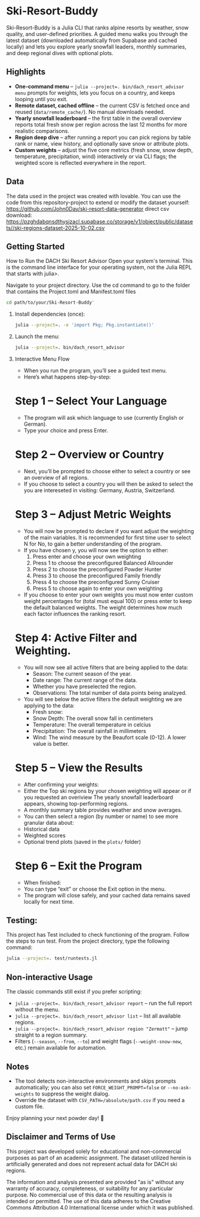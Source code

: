 # Ski-Resort-Buddy

Ski-Resort-Buddy is a Julia CLI that ranks alpine resorts by weather, snow quality, and user-defined priorities. A guided menu walks you through the latest dataset (downloaded automatically from Supabase and cached locally) and lets you explore yearly snowfall leaders, monthly summaries, and deep regional dives with optional plots.

## Highlights

- **One-command menu** – `julia --project=. bin/dach_resort_advisor menu` prompts for weights, lets you focus on a country, and keeps looping until you exit.
- **Remote dataset, cached offline** – the current CSV is fetched once and reused (`data/remote_cache/`). No manual downloads needed.
- **Yearly snowfall leaderboard** – the first table in the overall overview reports total fresh snow per region across the last 12 months for more realistic comparisons.
- **Region deep dive** – after running a report you can pick regions by table rank or name, view history, and optionally save snow or attribute plots.
- **Custom weights** – adjust the five core metrics (fresh snow, snow depth, temperature, precipitation, wind) interactively or via CLI flags; the weighted score is reflected everywhere in the report.

## Data
The data used in the project was created with lovable. You can use the code from this repository-project to extend or modify the dataset yourself: https://github.com/John0Day/ski-resort-data-generator
direct csv download: https://pzghdabqnsdthysjzacl.supabase.co/storage/v1/object/public/datasets//ski-regions-dataset-2025-10-02.csv


## Getting Started
How to Run the DACH Ski Resort Advisor
Open your system's terminal. This is the command line interface for your operating system, not the Julia REPL that starts with julia>. 
   
Navigate to your project directory. Use the cd command to go to the folder that contains the Project.toml and Manifest.toml files
   ```bash
  cd path/to/your/Ski-Resort-Buddy'
   ```
1. Install dependencies (once):
   ```bash
   julia --project=. -e 'import Pkg; Pkg.instantiate()'
   ```
2. Launch the menu:
   ```bash
   julia --project=. bin/dach_resort_advisor
   ```
3. Interactive Menu Flow

   - When you run the program, you’ll see a guided text menu.
   - Here’s what happens step-by-step:

   # Step 1 – Select Your Language
   - The program will ask which language to use (currently English or German).
   - Type your choice and press Enter.

   # Step 2 – Overview or Country
   - Next, you’ll be prompted to choose either to select a country or see an overview of all regions. 
   - If you choose to select a country you will then be asked to select the you are intereseted in visiting: Germany, Austria, Switzerland.

   # Step 3 – Adjust Metric Weights
   - You will now be prompted to declare if you want adjust the weighting of the main variables. It is recommended for first time user to select N for No, to gain a better understanding of the program.
   - If you have chosen y, you will now see the option to either:
      1. Press enter and choose your own weighting
      2. Press 1 to choose the preconfigured Balanced Allrounder
      3. Press 2 to choose the preconfigured Powder Hunter
      4. Press 3 to choose the preconfigured Family friendly
      5. Press 4 to choose the preconfigured Sunny Cruiser
      6. Press 5 to choose again to enter your own weighting
   - If you choose to enter your own weights you must now enter custom weight percentages for  (total must equal 100) or press enter to keep the default balanced weights. The weight determines how much each factor influences the ranking resort.

   # Step 4: Active Filter and Weighting.
   - You will now see all active filters that are being applied to the data:
      - Season: The current season of the year.
      - Date range: The current range of the data.
      - Whether you have preselected the region.
      - Observations: The total number of data points being analzyed. 
   - You will see below the active filters the default weighting we are applying to the data:
      - Fresh snow: 
      - Snow Depth: The overall snow fall in centimeters
      - Temperature: The overall temperature in celcius
      - Precipitation: The overall rainfall in millimeters
      - Wind: The wind measure by the Beaufort scale (0-12). A lower value is better. 

   # Step 5 – View the Results
   - After confirming your weights:
   - Either the Top ski regions by your chosen weighting will appear or if you requested an overiview The yearly snowfall leaderboard appears, showing top-performing regions.
   - A monthly summary table provides weather and snow averages.
   - You can then select a region (by number or name) to see more granular data about:
   - Historical data
   - Weighted scores
   - Optional trend plots (saved in the `plots/` folder)

   # Step 6 – Exit the Program
   - When finished:
   - You can type “exit” or choose the Exit option in the menu.
   - The program will close safely, and your cached data remains saved locally for next time.



## Testing:

This project has Test included to check functioning of the program. Follow the steps to run test.
From the project directory, type the following command:
```bash
julia --project=. test/runtests.jl
 ```


## Non-interactive Usage

The classic commands still exist if you prefer scripting:
- `julia --project=. bin/dach_resort_advisor report` – run the full report without the menu.
- `julia --project=. bin/dach_resort_advisor list` – list all available regions.
- `julia --project=. bin/dach_resort_advisor region "Zermatt"` – jump straight to a region summary.
- Filters (`--season`, `--from`, `--to`) and weight flags (`--weight-snow-new`, etc.) remain available for automation.

## Notes

- The tool detects non-interactive environments and skips prompts automatically; you can also set `FORCE_WEIGHT_PROMPT=false` or `--no-ask-weights` to suppress the weight dialog.
- Override the dataset with `CSV_PATH=/absolute/path.csv` if you need a custom file.

Enjoy planning your next powder day! 🚡

## Disclaimer and Terms of Use

This project was developed solely for educational and non-commercial purposes as part of an academic assignment. The dataset utilized herein is artificially generated and does not represent actual data for DACH ski regions.

The information and analysis presented are provided "as is" without any warranty of accuracy, completeness, or suitability for any particular purpose. No commercial use of this data or the resulting analysis is intended or permitted. The use of this data adheres to the Creative Commons Attribution 4.0 International license under which it was published.
